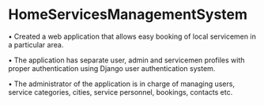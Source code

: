 # HomeServicesManagementSystem
• Created a web application that allows easy booking of local servicemen in a particular area.

• The application has separate user, admin and servicemen profiles with proper authentication using Django user authentication system.

• The administrator of the application is in charge of managing users, service categories, cities, service personnel, bookings, contacts etc.

